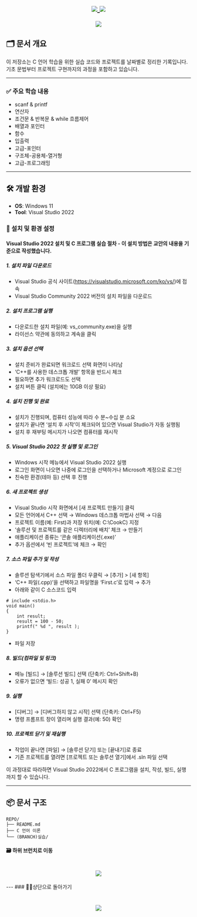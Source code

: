 
<h1 align="center">
  
  <a href="https://github.com/skwjdgh">
    <img align="center" src="https://img.shields.io/badge/goto-Main-green.svg" />
  </a>

  <a href="https://github.com/skwjdgh/Back">
    <img align="center" src="https://img.shields.io/badge/goto-Back-green.svg" />
  </a>
  
</h1>


<p align="center">
  <img align="center" src = "https://capsule-render.vercel.app/api?type=blur&height=200&color=gradient&text=C101&descAlign=59&section=header">

## 🗂 문서 개요

이 저장소는 C 언어 학습을 위한 실습 코드와 프로젝트를 날짜별로 정리한 기록입니다. 기초 문법부터 프로젝트 구현까지의 과정을 포함하고 있습니다.

---

### ✅ 주요 학습 내용

- scanf & printf
- 연산자
- 조건문 & 반복문 & while 흐름제어
- 배열과 포인터
- 함수
- 입출력
- 고급-포인터
- 구조체-공용체-열거형
- 고급-프로그래밍
  
---

## 🛠️ 개발 환경

- **OS**: Windows 11  
- **Tool**: Visual Studio 2022

### 🧩 설치 및 환경 설정

#### Visual Studio 2022 설치 및 C 프로그램 실습 절차 - 이 설치 방법은 교안의 내용을 기준으로 작성했습니다.

##### 1. 설치 파일 다운로드
- Visual Studio 공식 사이트(https://visualstudio.microsoft.com/ko/vs/)에 접속
- Visual Studio Community 2022 버전의 설치 파일을 다운로드

##### 2. 설치 프로그램 실행
- 다운로드한 설치 파일(예: vs_community.exe)을 실행
- 라이선스 약관에 동의하고 계속을 클릭

##### 3. 설치 옵션 선택
- 설치 준비가 완료되면 워크로드 선택 화면이 나타남
- ‘C++를 사용한 데스크톱 개발’ 항목을 반드시 체크
- 필요하면 추가 워크로드도 선택
- 설치 버튼 클릭 (설치에는 10GB 이상 필요)

##### 4. 설치 진행 및 완료
- 설치가 진행되며, 컴퓨터 성능에 따라 수 분~수십 분 소요
- 설치가 끝나면 ‘설치 후 시작’이 체크되어 있으면 Visual Studio가 자동 실행됨
- 설치 후 재부팅 메시지가 나오면 컴퓨터를 재시작

##### 5. Visual Studio 2022 첫 실행 및 로그인
- Windows 시작 메뉴에서 Visual Studio 2022 실행
- 로그인 화면이 나오면 나중에 로그인을 선택하거나 Microsoft 계정으로 로그인
- 친숙한 환경(테마 등) 선택 후 진행

##### 6. 새 프로젝트 생성
- Visual Studio 시작 화면에서 [새 프로젝트 만들기] 클릭
- 모든 언어에서 C++ 선택 → Windows 데스크톱 마법사 선택 → 다음
- 프로젝트 이름(예: First)과 저장 위치(예: C:\CookC) 지정
- ‘솔루션 및 프로젝트를 같은 디렉터리에 배치’ 체크 → 만들기
- 애플리케이션 종류는 ‘콘솔 애플리케이션(.exe)’
- 추가 옵션에서 ‘빈 프로젝트’에 체크 → 확인

##### 7. 소스 파일 추가 및 작성
- 솔루션 탐색기에서 소스 파일 폴더 우클릭 → [추가] > [새 항목]
- ‘C++ 파일(.cpp)’을 선택하고 파일명을 ‘First.c’로 입력 → 추가
- 아래와 같이 C 소스코드 입력

```
# include <stdio.h>
void main()
{
    int result;
    result = 100 - 50;
    printf(" %d ", result );
}
```
- 파일 저장

##### 8. 빌드(컴파일 및 링크)
- 메뉴 [빌드] → [솔루션 빌드] 선택 (단축키: Ctrl+Shift+B)
- 오류가 없으면 ‘빌드: 성공 1, 실패 0’ 메시지 확인

##### 9. 실행
- [디버그] → [디버그하지 않고 시작] 선택 (단축키: Ctrl+F5)
- 명령 프롬프트 창이 열리며 실행 결과(예: 50) 확인

##### 10. 프로젝트 닫기 및 재실행
- 작업이 끝나면 [파일] → [솔루션 닫기] 또는 [끝내기]로 종료
- 기존 프로젝트를 열려면 [프로젝트 또는 솔루션 열기]에서 .sln 파일 선택

이 과정대로 따라하면 Visual Studio 2022에서 C 프로그램을 설치, 작성, 빌드, 실행까지 할 수 있습니다.

---

## 📦 문서 구조

```
REPO/
├── README.md      
├── C 언어 이론                 
└── (BRANCH)실습/                             

```
####  🗃️ 하위 브런치로 이동

<h1 align="center">
  
  <a href="https://github.com/skwjdgh/C101_study/tree/%EC%8B%A4%EC%8A%B5">
    <img align="center" src="https://img.shields.io/badge/goto-Record-yellow.svg" />
  </a>

</h1>
---
###  👨‍💻상단으로 돌아가기
<h1 align="center">
        <a href="https://github.com/skwjdgh/C101_study">
    <img align="center" src="https://img.shields.io/badge/backto-Top-green.svg" />
  </a>
</h1>

